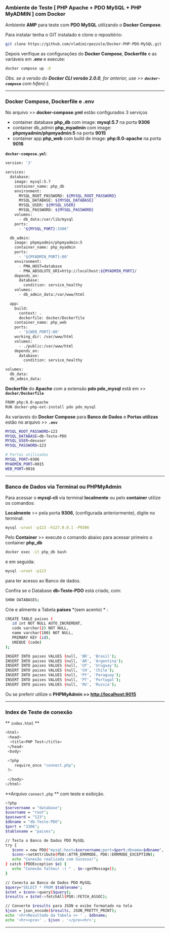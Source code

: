 ### Ambiente de Teste [ PHP Apache + PDO MySQL + PHP MyADMIN ] com Docker

Ambiente **AMP** para teste com  **PDO MySQL** utilizando o **Docker Compose**.

Para instalar tenha o GIT instalado e clone o repositório:

```bash
git clone https://github.com/vladimirpezzole/Docker-PHP-PDO-MySQL.git
```

Depois verifique as configurações do **Docker Compose**, **Dockerfile** e as variáveis em **.env** e execute:

```bash
docker compose up -d
```
*Obs. se a versão do **Docker CLI versão 2.0.0**, for anterior, use >> **`docker-compose`** com hífen(-).*


<hr>


### Docker Compose, Dockerfile e .env

No arquivo >> **docker-compose.yml** estão configurados 3 serviços

- container database **php_db** com image: **mysql:5.7** na porta **9306**
- container db_admin **php_myadmin** com image: **phpmyadmin/phpmyadmin:5** na porta **9015**
- container app **php_web** com build de image: **php:8.0-apache** na porta **9016**





**`docker-compose.yml`**:
```bash
version: '3'

services:
  database:
    image: mysql:5.7
    container_name: php_db
    environment:
      MYSQL_ROOT_PASSWORD: ${MYSQL_ROOT_PASSWORD}
      MYSQL_DATABASE: ${MYSQL_DATABASE}
      MYSQL_USER: ${MYSQL_USER}
      MYSQL_PASSWORD: ${MYSQL_PASSWORD}
    volumes:
      - db_data:/var/lib/mysql
    ports:
      - "${MYSQL_PORT}:3306"

  db_admin:
    image: phpmyadmin/phpmyadmin:5
    container_name: php_myadmin
    ports:
      - '${MYADMIN_PORT}:80'
    environment:
      - PMA_HOST=database
      - PMA_ABSOLUTE_URI=http://localhost:${MYADMIN_PORT}/
    depends_on:
      database:
        condition: service_healthy
    volumes:
      - db_admin_data:/var/www/html

  app:
    build:
      context: .
      dockerfile: docker/Dockerfile
    container_name: php_web
    ports:
      - '${WEB_PORT}:80'
    working_dir: /var/www/html
    volumes:
      - ./public:/var/www/html
    depends_on:
      database:
        condition: service_healthy

volumes:
  db_data:
  db_admin_data:
```

**Dockerfile** do **Apache** com a extensão **pdo pdo_mysql** estã em >> **`docker/Dockerfile`**

```bash
FROM php:8.0-apache
RUN docker-php-ext-install pdo pdo_mysql
```

As variaveis do **Docker Compose** para **Banco de Dados** e **Portas utilizas** estão no arquivo >> **`.env`**

```bash
MYSQL_ROOT_PASSWORD=123
MYSQL_DATABASE=db-Teste-PDO
MYSQL_USER=devuser
MYSQL_PASSWORD=123

# Portas utilizadas
MYSQL_PORT=9306
MYADMIN_PORT=9015
WEB_PORT=9016
```

<hr>


### Banco de Dados via Terminal ou PHPMyAdmin


Para acessar o **mysql-cli** via terminal **localmente** ou pelo **container** utilize os comandos:

**Localmente** >> pela porta **9306**, (configurada anteriormente), digite no terminal:
```bash
mysql -uroot -p123 -h127.0.0.1 -P9306
```

Pelo **Container** >> execute o comando abaixo para acessar primeiro o container **php_db**
```bash
docker exec -it php_db bash
```
e em seguida:
```bash
mysql -uroot -p123
```
para ter acesso ao Banco de dados.

Confira se o Database **db-Teste-PDO** está criado, com:
```bash
SHOW DATABASES;
```

Crie e alimente a Tabela **paises** *(sem acento) * :
```bash
CREATE TABLE paises (
   id int NOT NULL AUTO_INCREMENT,
   code varchar(2) NOT NULL,
   name varchar(100) NOT NULL,
   PRIMARY KEY (id),
   UNIQUE (code)
);

INSERT INTO paises VALUES (null, 'BR', 'Brasil');
INSERT INTO paises VALUES (null, 'AR', 'Argentina');
INSERT INTO paises VALUES (null, 'UY', 'Uruguay');
INSERT INTO paises VALUES (null, 'CH', 'Chile');
INSERT INTO paises VALUES (null, 'PY', 'Paraguay');
INSERT INTO paises VALUES (null, 'PT', 'Portugal');
INSERT INTO paises VALUES (null, 'RU', 'Russia');
```


Ou se preferir utilize o **PHPMyAdmin >> [http://localhost:9015](http://localhost:9015)**

<hr>


### Index de Teste de conexão

** `index.html` **

```bash
<html>
 <head>
  <title>PHP Test</title>
 </head>
 <body>
 
 <?php 
 	require_once "connect.php";
 ?>

 </body>
</html>
```



**Arquivo `connect.php` ** com teste e exibição.


```bash
<?php
$servername = "database";
$username = "root";
$password = "123";
$dbname = "db-Teste-PDO";
$port = "3306";
$tablename = "paises";

// Testa o Banco de Dados PDO MySQL
try {
   $conn = new PDO("mysql:host=$servername;port=$port;dbname=$dbname", $username, $password);
   $conn->setAttribute(PDO::ATTR_ERRMODE, PDO::ERRMODE_EXCEPTION);
   echo "Conexão realizada com Sucesso!";
} catch (PDOException $e) {
   echo "Conexão falhou! :( " . $e->getMessage();
}

// Conecta ao Banco de Dados PDO MySQL
$query="SELECT * FROM $tablename";
$stmt = $conn->query($query);
$results = $stmt->fetchAll(PDO::FETCH_ASSOC);

// Converte $results para JSON e exibe formatado na tela
$json = json_encode($results, JSON_PRETTY_PRINT);
echo '<hr>Resultado da Tabela >> ' . $dbname;
echo '<hr><pre>' . $json . '</pre><hr>';

```


<hr>